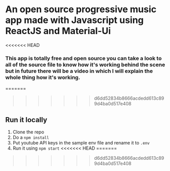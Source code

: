 # An open source progressive music app made with Javascript using ReactJS and Material-Ui

<<<<<<< HEAD
### This app is totally free and open source you can take a look to all of the source file to know how it's working behind the scene but in future there will be a video in which I will explain the whole thing how it's working.

=======
>>>>>>> d6dd52834b8666acdedd613c899d4ba0d517e408
 
  
## Run it locally
1. Clone the repo
2. Do a `npm install` 
3. Put youtube API keys in the sample env file and rename it to `.env`  
4. Run it using `npm start` 
<<<<<<< HEAD
=======

>>>>>>> d6dd52834b8666acdedd613c899d4ba0d517e408

